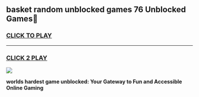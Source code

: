 
## basket random unblocked games 76 Unblocked Games👋
<h3>
<a href="https://premium.freeplayer.one?title=basket_random_unblocked_games_76&ref=16F">CLICK TO PLAY</a></h3>
<hr>

<h3>
<a href="https://premium.freeplayer.one?title=basket_random_unblocked_games_76&ref=16F">CLICK 2 PLAY</a>
  
</h3>

<a href="https://premium.freeplayer.one?title=basket_random_unblocked_games_76&ref=16F/"><img src="https://clearcache.store/games.png"></a>


**worlds hardest game unblocked: Your Gateway to Fun and Accessible Online Gaming**
